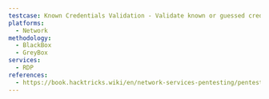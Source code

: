 ```yaml
---
testcase: Known Credentials Validation - Validate known or guessed credentials with RDP clients
platforms: 
  - Network
methodology: 
  - BlackBox
  - GreyBox
services:
  - RDP
references:
  - https://book.hacktricks.wiki/en/network-services-pentesting/pentesting-rdp.html
---
```

